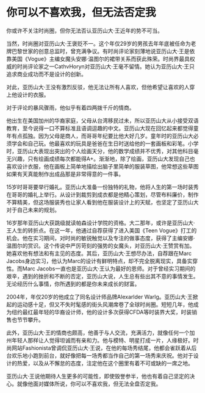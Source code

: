 # 你可以不喜欢我，但无法否定我

你或许不关注时尚圈，但你无法否认亚历山大·王近年的势不可当。 

当然，时尚圈对亚历山大·王褒贬不一。这个年仅29岁的男孩去年年底被任命为老牌巴黎世家的创意总监时，曾充满争议。有时尚评论家刻薄地说亚历山大·王是依靠美国《Vogue》主编女魔头安娜·温图尔的裙带关系而获此殊荣。时尚界最具权威的时尚评论家之一CathvHoryn对亚历山大·王毫不留情。她认为亚历山大·王只追求商业成功而不是设计的创新。 

对此，亚历山大·王没有激烈反驳，他无法让所有人喜欢，但他希望让喜欢的人穿上他设计的衣服。 

对于评论的暴风骤雨，他似乎有着四两拨千斤的情商。 

他出生在美国加州的华裔家庭，父母从台湾移民过未，所以亚历山大从小接受双语教育，至今说得一口不算标准且语调逗趣的中文。亚历山大现在回忆起来都觉得童年有点孤独。因为父母是商人，而哥哥年纪要比他大好几岁。童年时的亚历山大必须学会和自己玩。他最喜欢的玩具是爸爸在生日时送给他的一套画板和彩笔。小学时，亚历山大表现出突出的个人绘画天分，他的数学成绩并不优秀，对其他科目毫无兴趣，只有绘画成绩每次都能得A+。渐渐地，除了绘画，亚历山大发现自己也喜欢设计衣服，他在画板上简单地描绘出脑子里简单的服装草图，他常想这些草图如果有天真能制作出成品那是非常得意的一件事。 

15岁时哥哥要举行婚礼。亚历山大准备一份独特的礼物，他将人生的第一场时装秀在哥哥的婚礼上举行。从设计到裁剪到成衣都是他精心策划，尽管布料廉价，制作不算精美，但这场服装秀也让家人看到他在服装设计上的天赋，也坚定了亚历山大对于自己未来的规划。 

16岁那年亚历山大获跳级就读帕森设计学院的资格。大二那年，或许是亚历山大·王人生的转折点。在这一年，他通过自荐获得了进入美国《Teen Vogue》打工的机会。他在实习期间，对时尚的敏锐触觉以及专注的做事态度，获得了主编安娜·温图尔的赏识。这个传说中严厉苛刻的强势的女魔头，对亚历山大·王赞赏有加。她喜欢他有想法和有主见的态度。其后，亚历山大·王想尽办法，自荐跟在Marc Jacobs身边实习，他认为Marc的设计有鲜明特点，却不完全脱离现实，具备实穿性。而Marc Jacobs一直也是亚历山大·王认为最好的恩师。对于曾经实习期间的艰辛，遇到的挫折和不断的否定，亚历山大说，人生总有些出其不意的事情发生。无论经历什么事情，你所遇到的都是你未来成长的财富。 

2004年，年仅20岁的他成立了同名设计师品牌Alexarlder Warlg。亚历山大·王掀起的运动感十足，但又不失时髦感的街头风潮席卷了全球时尚圈。短短几年，他成为纽约最红最年轻的华裔设计师，他的设计多次获得CFDA等时装界大奖，时装销售也节节攀升。 

此外，亚历山大·王的情商也颇高，他善于与人交流，充满活力，就像任何一个加州年轻人那样让人觉得坦诚而有亲和力。他与模特、明星打成一片，人缘极好。时尚网站Fashionista曾调侃亚历山大·王说，在他的每场秀结尾，他都会雀跃着从后台欢乐地小跑到前台，就好像把每一场秀都当作自己的第一场秀来庆祝。他对于设计的热爱，以及从不懈怠的态度，注定他在这个圈里有着不可或缺的一席之地。 

亚历山大·王说他期待人生更多的可能性，即使毁誉参半，他也有着自己坚定的决心。就像他面对媒体所说，你可以不喜欢我，但无法全盘否定我。